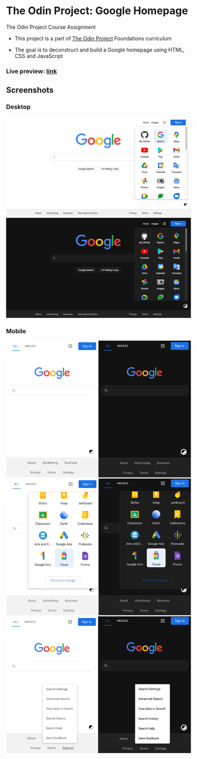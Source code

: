 # The Odin Project: Google Homepage
The Odin Project Course Assignment


- This project is a part of [The Odin Project](https://www.theodinproject.com/paths/foundations/courses/foundations) Foundations curriculum

- The goal is to deconstruct and build a Google homepage using HTML, CSS and JavaScript

### Live preview: [link](https://davidtrikic.github.io/google-homepage/)

## Screenshots

### Desktop

![Screenshot_desktop_light](screenshots/Screenshot_desktop_light.png)
![Screenshot_desktop_dark](screenshots/Screenshot_desktop_dark.png)

### Mobile

![Screenshot_mobile_1](screenshots/Screenshot_mobile_1.png)
![Screenshot_mobile_2](screenshots/Screenshot_mobile_2.png)
![Screenshot_mobile_3](screenshots/Screenshot_mobile_3.png)



